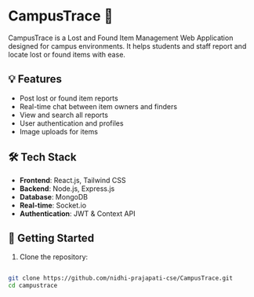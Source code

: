 # CampusTrace 🧭

CampusTrace is a Lost and Found Item Management Web Application designed for campus environments. It helps students and staff report and locate lost or found items with ease.

## 💡 Features

- Post lost or found item reports
- Real-time chat between item owners and finders
- View and search all reports
- User authentication and profiles
- Image uploads for items

## 🛠 Tech Stack

- **Frontend**: React.js, Tailwind CSS
- **Backend**: Node.js, Express.js
- **Database**: MongoDB
- **Real-time**: Socket.io
- **Authentication**: JWT & Context API

## 🚀 Getting Started

1. Clone the repository:
```bash

git clone https://github.com/nidhi-prajapati-cse/CampusTrace.git
cd campustrace
